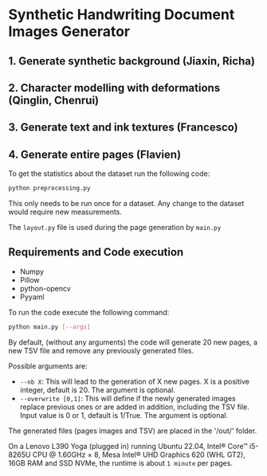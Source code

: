# Synthetic Handwriting Document Images Generator

## 1. Generate synthetic background (Jiaxin, Richa)

## 2. Character modelling with deformations (Qinglin, Chenrui)

## 3. Generate text and ink textures (Francesco)

## 4. Generate entire pages (Flavien)

To get the statistics about the dataset run the following code:
```bash
python preprocessing.py
```
This only needs to be run once for a dataset. Any change to the dataset would require new measurements. 

The `layout.py` file is used during the page generation by `main.py`

## Requirements and Code execution
 - Numpy
 - Pillow
 - python-opencv
 - Pyyaml


To run the code execute the following command:
```bash
python main.py [--args]
```

By default, (without any arguments) the code will generate 20 new pages, a new TSV file and remove any previously generated files.

Possible arguments are:
- `--nb X`: This will lead to the generation of X new pages. X is a positive integer, default is 20. The argument is optional.
- `--overwrite [0,1]`: This will define if the newly generated images replace previous ones or are added in addition, including the TSV file. Input value is 0 or 1, default is 1/True. The argument is optional.

The generated files (pages images and TSV) are placed in the '/out/' folder.

On a Lenovo L390 Yoga (plugged in) running Ubuntu 22.04, Intel® Core™ i5-8265U CPU @ 1.60GHz × 8, Mesa Intel® UHD Graphics 620 (WHL GT2), 16GB RAM and SSD NVMe, the runtime is about `1 minute` per pages.
